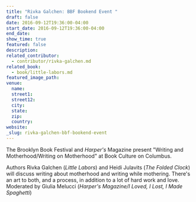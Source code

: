 ```yaml
---
title: "Rivka Galchen: BBF Bookend Event "
draft: false
date: 2016-09-12T19:36:00-04:00
start_date: 2016-09-12T19:36:00-04:00
end_date:
show_time: true
featured: false
description:
related_contributor:
  - contributor/rivka-galchen.md
related_book:
  - book/little-labors.md
featured_image_path:
venue:
  name:
  street1:
  street12:
  city:
  state:
  zip:
  country:
website:
_slug: rivka-galchen-bbf-bookend-event
---
```


The Brooklyn Book Festival and _Harper's_ Magazine present "Writing and Motherhood/Writing on Motherhood" at Book Culture on Columbus.

Authors Rivka Galchen (_Little Labors_) and Heidi Julavits (_The Folded Clock_) will discuss writing about motherhood and writing while mothering. There's an art to both, and a process, in addition to a lot of hard work and love. Moderated by Giulia Melucci (_Harper's Magazine/I Loved, I Lost, I Made Spaghetti_)

